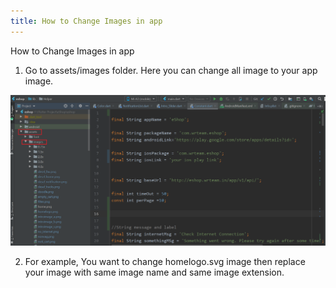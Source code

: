 ```yaml
---
title: How to Change Images in app
---
```


How to Change Images in app

1. Go to assets/images  folder. Here you can change all image to your app image.

![eShop](/img/img.png)

2. For example, You want to change homelogo.svg image then replace your image with same image name and same image extension. 

